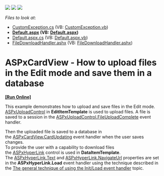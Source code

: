 <!-- default badges list -->
![](https://img.shields.io/endpoint?url=https://codecentral.devexpress.com/api/v1/VersionRange/128530329/16.2.3%2B)
[![](https://img.shields.io/badge/Open_in_DevExpress_Support_Center-FF7200?style=flat-square&logo=DevExpress&logoColor=white)](https://supportcenter.devexpress.com/ticket/details/T578527)
[![](https://img.shields.io/badge/📖_How_to_use_DevExpress_Examples-e9f6fc?style=flat-square)](https://docs.devexpress.com/GeneralInformation/403183)
<!-- default badges end -->
<!-- default file list -->
*Files to look at*:

* [CustomException.cs](./CS/App_Code/CustomException.cs) (VB: [CustomException.vb](./VB/App_Code/CustomException.vb))
* **[Default.aspx](./CS/Default.aspx) (VB: [Default.aspx](./VB/Default.aspx))**
* [Default.aspx.cs](./CS/Default.aspx.cs) (VB: [Default.aspx.vb](./VB/Default.aspx.vb))
* [FileDownloadHandler.ashx](./CS/FileDownloadHandler.ashx) (VB: [FileDownloadHandler.ashx](./VB/FileDownloadHandler.ashx))
<!-- default file list end -->
# ASPxCardView - How to upload files in the Edit mode and save them in a database
<!-- run online -->
**[[Run Online]](https://codecentral.devexpress.com/t578527/)**
<!-- run online end -->


<p>This example demonstrates how to upload and save files in the Edit mode.<br><a href="https://documentation.devexpress.com/AspNet/4040/ASP-NET-WebForms-Controls/File-Management/File-Upload/Overview/ASPxUploadControl-Overview">ASPxUploadControl</a> in <strong>EditItemTemplate</strong> is used to upload files. A file is saved to a session in the <a href="https://documentation.devexpress.com/AspNet/DevExpress.Web.ASPxUploadControl.FileUploadComplete.event">ASPxUploadControl.FileUploadComplete</a> event handler.</p>
<p>Then the uploaded file is saved to a database in the <a href="https://documentation.devexpress.com/AspNet/DevExpress.Web.ASPxCardView.CardUpdating.event">ASPxCardView.CardUpdating</a> event handler when the user saves changes.<br>To provide the user with a capability to download files the <a href="https://documentation.devexpress.com/AspNet/11537/ASP-NET-WebForms-Controls/Data-Editors/Editor-Types/ASPxHyperLink/Overview/ASPxHyperLink-Overview">ASPxHyperLink</a> control is used in <strong>DataItemTemplate</strong>. The <a href="https://documentation.devexpress.com/AspNet/DevExpress.Web.ASPxHyperLink.Text.property">ASPxHyperLink.Text</a> and <a href="https://documentation.devexpress.com/AspNet/DevExpress.Web.ASPxHyperLink.NavigateUrl.property">ASPxHyperLink.NavigateUrl</a> properties are set in the <strong>ASPxHyperLink.Load</strong> event handler using the technique described in the <a href="https://www.devexpress.com/Support/Center/Question/Details/K18282/the-general-technique-of-using-the-init-load-event-handler">The general technique of using the Init/Load event handler</a> topic.</p>

<br/>


